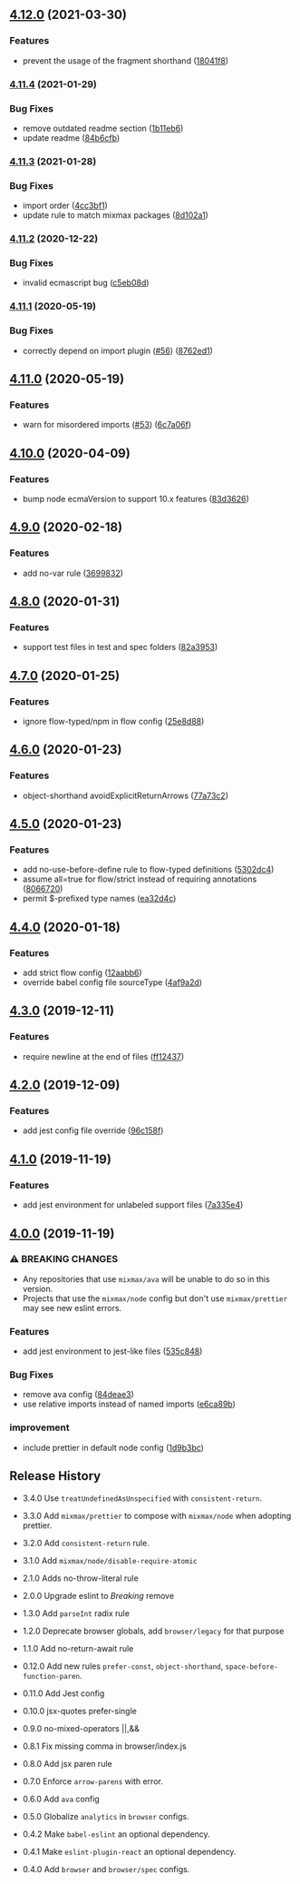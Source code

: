 ## [4.12.0](https://github.com/mixmaxhq/eslint-config-mixmax/compare/v4.11.4...v4.12.0) (2021-03-30)


### Features

* prevent the usage of the fragment shorthand ([18041f8](https://github.com/mixmaxhq/eslint-config-mixmax/commit/18041f89faa9e03981ce25bd83269039f988fa36))

### [4.11.4](https://github.com/mixmaxhq/eslint-config-mixmax/compare/v4.11.3...v4.11.4) (2021-01-29)


### Bug Fixes

* remove outdated readme section ([1b11eb6](https://github.com/mixmaxhq/eslint-config-mixmax/commit/1b11eb665352870d151190d70dad0bace76ef5d4))
* update readme ([84b6cfb](https://github.com/mixmaxhq/eslint-config-mixmax/commit/84b6cfbb1d64e1e330975531e7e7efcaa599122a))

### [4.11.3](https://github.com/mixmaxhq/eslint-config-mixmax/compare/v4.11.2...v4.11.3) (2021-01-28)


### Bug Fixes

* import order ([4cc3bf1](https://github.com/mixmaxhq/eslint-config-mixmax/commit/4cc3bf1652687c408543a22c4bdcd446f979107b))
* update rule to match mixmax packages ([8d102a1](https://github.com/mixmaxhq/eslint-config-mixmax/commit/8d102a1ec0b2ae491cad3319d8b573eeae61237d))

### [4.11.2](https://github.com/mixmaxhq/eslint-config-mixmax/compare/v4.11.1...v4.11.2) (2020-12-22)


### Bug Fixes

* invalid ecmascript bug ([c5eb08d](https://github.com/mixmaxhq/eslint-config-mixmax/commit/c5eb08dbf5c658c9fc91c69eedac82eebf419ad8))

### [4.11.1](https://github.com/mixmaxhq/eslint-config-mixmax/compare/v4.11.0...v4.11.1) (2020-05-19)


### Bug Fixes

* correctly depend on import plugin ([#56](https://github.com/mixmaxhq/eslint-config-mixmax/issues/56)) ([8762ed1](https://github.com/mixmaxhq/eslint-config-mixmax/commit/8762ed160f2b7f046a5efabd76fda90f01f0dd5a))

## [4.11.0](https://github.com/mixmaxhq/eslint-config-mixmax/compare/v4.10.0...v4.11.0) (2020-05-19)


### Features

* warn for misordered imports ([#53](https://github.com/mixmaxhq/eslint-config-mixmax/issues/53)) ([6c7a06f](https://github.com/mixmaxhq/eslint-config-mixmax/commit/6c7a06f7ebf20576e2b557505d14e87fd621d33f))

## [4.10.0](https://github.com/mixmaxhq/eslint-config-mixmax/compare/v4.9.0...v4.10.0) (2020-04-09)


### Features

* bump node ecmaVersion to support 10.x features ([83d3626](https://github.com/mixmaxhq/eslint-config-mixmax/commit/83d362611ef5c425a97b7c92622cb04bd6c7555a))

## [4.9.0](https://github.com/mixmaxhq/eslint-config-mixmax/compare/v4.8.0...v4.9.0) (2020-02-18)


### Features

* add no-var rule ([3699832](https://github.com/mixmaxhq/eslint-config-mixmax/commit/36998326f9fc23902cdaa4745f2334aff2a49d18))

## [4.8.0](https://github.com/mixmaxhq/eslint-config-mixmax/compare/v4.7.0...v4.8.0) (2020-01-31)


### Features

* support test files in test and spec folders ([82a3953](https://github.com/mixmaxhq/eslint-config-mixmax/commit/82a39534866ebb8410e89547fe20102b0adfd160))

## [4.7.0](https://github.com/mixmaxhq/eslint-config-mixmax/compare/v4.6.0...v4.7.0) (2020-01-25)


### Features

* ignore flow-typed/npm in flow config ([25e8d88](https://github.com/mixmaxhq/eslint-config-mixmax/commit/25e8d8807f48f22eefaba04868379c713d2c917f))

## [4.6.0](https://github.com/mixmaxhq/eslint-config-mixmax/compare/v4.5.0...v4.6.0) (2020-01-23)


### Features

* object-shorthand avoidExplicitReturnArrows ([77a73c2](https://github.com/mixmaxhq/eslint-config-mixmax/commit/77a73c25b79dcf8718938f10886f94d11ac9dedd))

## [4.5.0](https://github.com/mixmaxhq/eslint-config-mixmax/compare/v4.4.0...v4.5.0) (2020-01-23)


### Features

* add no-use-before-define rule to flow-typed definitions ([5302dc4](https://github.com/mixmaxhq/eslint-config-mixmax/commit/5302dc4c27eaf9d2e4a20363988e86eb0a615294))
* assume all=true for flow/strict instead of requiring annotations ([8066720](https://github.com/mixmaxhq/eslint-config-mixmax/commit/80667200d2de34b91d8f517174d241630d7b3b1e))
* permit $-prefixed type names ([ea32d4c](https://github.com/mixmaxhq/eslint-config-mixmax/commit/ea32d4c832621a4d507ea632b840b88faa533dc2))

## [4.4.0](https://github.com/mixmaxhq/eslint-config-mixmax/compare/v4.3.0...v4.4.0) (2020-01-18)


### Features

* add strict flow config ([12aabb6](https://github.com/mixmaxhq/eslint-config-mixmax/commit/12aabb6fb2af09b3d7e5c5224db3d84291e76d1e))
* override babel config file sourceType ([4af9a2d](https://github.com/mixmaxhq/eslint-config-mixmax/commit/4af9a2d71a5efb08a7a010f5b6e115fef4cfb0ef))

## [4.3.0](https://github.com/mixmaxhq/eslint-config-mixmax/compare/v4.2.0...v4.3.0) (2019-12-11)


### Features

* require newline at the end of files ([ff12437](https://github.com/mixmaxhq/eslint-config-mixmax/commit/ff1243737900713f3c2f478e21863ea0b2a942d5))

## [4.2.0](https://github.com/mixmaxhq/eslint-config-mixmax/compare/v4.1.0...v4.2.0) (2019-12-09)


### Features

* add jest config file override ([96c158f](https://github.com/mixmaxhq/eslint-config-mixmax/commit/96c158f7bfe09784f1ff693ad7309785c1fc69e2))

## [4.1.0](https://github.com/mixmaxhq/eslint-config-mixmax/compare/v4.0.0...v4.1.0) (2019-11-19)


### Features

* add jest environment for unlabeled support files ([7a335e4](https://github.com/mixmaxhq/eslint-config-mixmax/commit/7a335e4f960f663700606592f46f4457039b96b9))

## [4.0.0](https://github.com/mixmaxhq/eslint-config-mixmax/compare/v3.4.0...v4.0.0) (2019-11-19)


### ⚠ BREAKING CHANGES

* Any repositories that use `mixmax/ava` will be unable to do so in this version.
* Projects that use the `mixmax/node` config but don't
use `mixmax/prettier` may see new eslint errors.

### Features

* add jest environment to jest-like files ([535c848](https://github.com/mixmaxhq/eslint-config-mixmax/commit/535c84839fea0174e4b02272146f11b75c377524))


### Bug Fixes

* remove ava config ([84deae3](https://github.com/mixmaxhq/eslint-config-mixmax/commit/84deae3b1108c233b5a523dea47de584c86c016a))
* use relative imports instead of named imports ([e6ca89b](https://github.com/mixmaxhq/eslint-config-mixmax/commit/e6ca89b0682e02c84a403adf5837cf6698c430ff))


### improvement

* include prettier in default node config ([1d9b3bc](https://github.com/mixmaxhq/eslint-config-mixmax/commit/1d9b3bc7f72b14b7cfc2dbdfe7634841866400ce))

## Release History

* 3.4.0 Use `treatUndefinedAsUnspecified` with `consistent-return`.

* 3.3.0 Add `mixmax/prettier` to compose with `mixmax/node` when adopting prettier.

* 3.2.0 Add `consistent-return` rule.

* 3.1.0 Add `mixmax/node/disable-require-atomic`

* 2.1.0 Adds no-throw-literal rule

* 2.0.0 Upgrade eslint to  *Breaking* remove 

* 1.3.0 Add `parseInt` radix rule

* 1.2.0 Deprecate browser globals, add `browser/legacy` for that purpose

* 1.1.0 Add no-return-await rule

* 0.12.0 Add new rules `prefer-const`, `object-shorthand`, `space-before-function-paren`.

* 0.11.0 Add Jest config

* 0.10.0 jsx-quotes prefer-single

* 0.9.0 no-mixed-operators ||,&&

* 0.8.1 Fix missing comma in browser/index.js

* 0.8.0 Add jsx paren rule

* 0.7.0 Enforce `arrow-parens` with error.

* 0.6.0 Add `ava` config

* 0.5.0 Globalize `analytics` in `browser` configs.

* 0.4.2 Make `babel-eslint` an optional dependency.

* 0.4.1 Make `eslint-plugin-react` an optional dependency.

* 0.4.0 Add `browser` and `browser/spec` configs.
